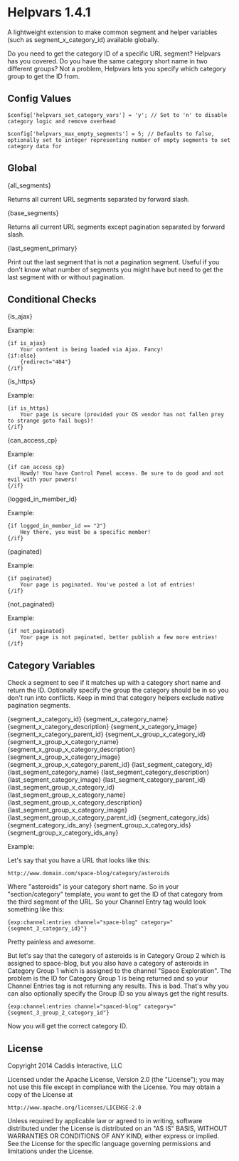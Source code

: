 # Helpvars 1.4.1

A lightweight extension to make common segment and helper variables (such as segment_x_category_id) available globally.

Do you need to get the category ID of a specific URL segment? Helpvars has you covered. Do you have the same category short name in two different groups? Not a problem, Helpvars lets you specify which category group to get the ID from.

## Config Values

	$config['helpvars_set_category_vars'] = 'y'; // Set to 'n' to disable category logic and remove overhead

	$config['helpvars_max_empty_segments'] = 5; // Defaults to false, optionally set to integer representing number of empty segments to set category data for

## Global

{all_segments}

Returns all current URL segments separated by forward slash.

{base_segments}

Returns all current URL segments except pagination separated by forward slash.

{last_segment_primary}

Print out the last segment that is not a pagination segment. Useful if you don't know what number of segments you might have but need to get the last segment with or without pagination.

## Conditional Checks

{is_ajax}

Example:

	{if is_ajax}
		Your content is being loaded via Ajax. Fancy!
	{if:else}
		{redirect="404"}
	{/if}

{is_https}

Example:

	{if is_https}
		Your page is secure (provided your OS vendor has not fallen prey to strange goto fail bugs)!
	{/if}

{can_access_cp}

Example:

	{if can_access_cp}
		Howdy! You have Control Panel access. Be sure to do good and not evil with your powers!
	{/if}

{logged_in_member_id}

Example:

	{if logged_in_member_id == "2"}
		Hey there, you must be a specific member!
	{/if}

{paginated}

Example:

	{if paginated}
		Your page is paginated. You've posted a lot of entries!
	{/if}

{not_paginated}

Example:

	{if not_paginated}
		Your page is not paginated, better publish a few more entries!
	{/if}

## Category Variables

Check a segment to see if it matches up with a category short name and return the ID. Optionally specify the group the category should be in so you don't run into conflicts. Keep in mind that category helpers exclude native pagination segments.

{segment_x_category_id}
{segment_x_category_name}
{segment_x_category_description}
{segment_x_category_image}
{segment_x_category_parent_id}
{segment_x_group_x_category_id}
{segment_x_group_x_category_name}
{segment_x_group_x_category_description}
{segment_x_group_x_category_image}
{segment_x_group_x_category_parent_id}
{last_segment_category_id}
{last_segment_category_name}
{last_segment_category_description}
{last_segment_category_image}
{last_segment_category_parent_id}
{last_segment_group_x_category_id}
{last_segment_group_x_category_name}
{last_segment_group_x_category_description}
{last_segment_group_x_category_image}
{last_segment_group_x_category_parent_id}
{segment_category_ids}
{segment_category_ids_any}
{segment_group_x_category_ids}
{segment_group_x_category_ids_any}

Example:

Let's say that you have a URL that looks like this:

	http://www.domain.com/space-blog/category/asteroids

Where "asteroids" is your category short name. So in your "section/category" template, you want to get the ID of that category from the third segment of the URL. So your Channel Entry tag would look something like this:

	{exp:channel:entries channel="space-blog" category="{segment_3_category_id}"}

Pretty painless and awesome.

But let's say that the category of asteroids is in Category Group 2 which is assigned to space-blog, but you also have a category of asteroids in Category Group 1 which is assigned to the channel "Space Exploration". The problem is the ID for Category Group 1 is being returned and so your Channel Entries tag is not returning any results. This is bad. That's why you can also optionally specify the Group ID so you always get the right results.

	{exp:channel:entries channel="spaced-blog" category="{segment_3_group_2_category_id"}

Now you will get the correct category ID.

## License

Copyright 2014 Caddis Interactive, LLC

Licensed under the Apache License, Version 2.0 (the "License");
you may not use this file except in compliance with the License.
You may obtain a copy of the License at

	http://www.apache.org/licenses/LICENSE-2.0

Unless required by applicable law or agreed to in writing, software
distributed under the License is distributed on an "AS IS" BASIS,
WITHOUT WARRANTIES OR CONDITIONS OF ANY KIND, either express or implied.
See the License for the specific language governing permissions and
limitations under the License.